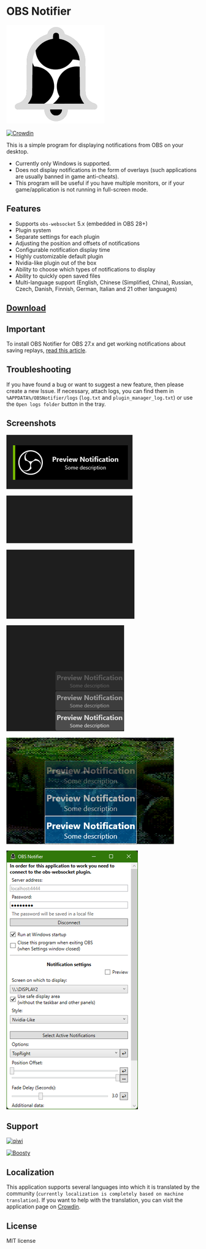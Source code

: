 # OBS Notifier

<img src="Images/obs_notifier.png"/>

[![Crowdin](https://badges.crowdin.net/obs-notifier/localized.svg)](https://crowdin.com/project/obs-notifier)

This is a simple program for displaying notifications from OBS on your desktop.

* Currently only Windows is supported.
* Does not display notifications in the form of overlays (such applications are usually banned in game anti-cheats).
* This program will be useful if you have multiple monitors, or if your game/application is not running in full-screen mode.

## Features

* Supports `obs-websocket` 5.x (embedded in OBS 28+)
* Plugin system
* Separate settings for each plugin
* Adjusting the position and offsets of notifications
* Configurable notification display time
* Highly customizable default plugin
* Nvidia-like plugin out of the box
* Ability to choose which types of notifications to display
* Ability to quickly open saved files
* Multi-language support (English, Chinese (Simplified, China), Russian, Czech, Danish, Finnish, German, Italian and 21 other languages)

## [Download](https://github.com/DmitriySalnikov/OBSNotifier/releases/latest)

## Important

To install OBS Notifier for OBS 27.x and get working notifications about saving replays, [read this article](https://dmitriysalnikov.itch.io/obs-notifier/devlog/335353/how-to-install-obs-notifier).

## Troubleshooting

If you have found a bug or want to suggest a new feature, then please create a new Issue. If necessary, attach logs, you can find them in `%APPDATA%/OBSNotifier/logs` (`log.txt` and `plugin_manager_log.txt`) or use the `Open logs folder` button in the tray.

## Screenshots

![Nvidia-like notifications](Images/readme/nvidia-like_notif1.png)

![Nvidia-like notifications](Images/readme/nvidia-like_notif2.gif)

![Nvidia-like qucik actions](Images/readme/quick_actions.gif)

![Default notifications](Images/readme/default_notif1.gif)

![Default notifications](Images/readme/default_notif2.png)

![Settings Window](Images/readme/OBSNotifier_setting.png)

## Support

[<img src="https://upload.wikimedia.org/wikipedia/commons/8/8f/QIWI_logo.svg" alt="qiwi" width=90px/>](https://qiwi.com/n/DMITRIYSALNIKOV)

[<img src="https://static.boosty.to/assets/images/boostyDomainLogo.5Vlxt.svg" alt="Boosty" width=120px/>](https://boosty.to/dmitriysalnikov/donate)

## Localization

This application supports several languages into which it is translated by the community (`currently localization is completely based on machine translation`). If you want to help with the translation, you can visit the application page on [Crowdin](https://crowdin.com/project/obs-notifier).

## License

MIT license
